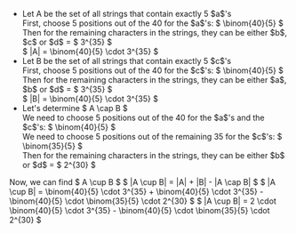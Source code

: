 <ul>
    <li> Let A be the set of all strings that contain exactly 5 $a$'s <br/> 
    First, choose 5 positions out of the 40 for the $a$'s: $ \binom{40}{5} $ <br/> 
    Then for the remaining characters in the strings, they can be either $b$, $c$ or $d$ = $ 3^{35} $ <br/> 
    $ |A| = \binom{40}{5} \cdot 3^{35} $
    <li> Let B be the set of all strings that contain exactly 5 $c$'s <br/> 
    First, choose 5 positions out of the 40 for the $c$'s: $ \binom{40}{5} $ <br/> 
    Then for the remaining characters in the strings, they can be either $a$, $b$ or $d$ = $ 3^{35} $ <br/> 
    $ |B| = \binom{40}{5} \cdot 3^{35} $
    <li> Let's determine $ A \cap B $ <br/> 
    We need to choose 5 positions out of the 40 for the $a$'s and the $c$'s: $ \binom{40}{5} $ <br/> 
    We need to choose 5 positions out of the remaining 35 for the $c$'s: $ \binom{35}{5} $ <br/> 
    Then for the remaining characters in the strings, they can be either $b$ or $d$ = $ 2^{30} $
</ul>
Now, we can find $ A \cup B $ 
$ |A \cup B| = |A| + |B| - |A \cap B| $ 
$ |A \cup B| = \binom{40}{5} \cdot 3^{35} + \binom{40}{5} \cdot 3^{35} - \binom{40}{5} \cdot \binom{35}{5} \cdot 2^{30} $ 
$ |A \cup B| = 2 \cdot \binom{40}{5} \cdot 3^{35} - \binom{40}{5} \cdot \binom{35}{5} \cdot 2^{30} $
